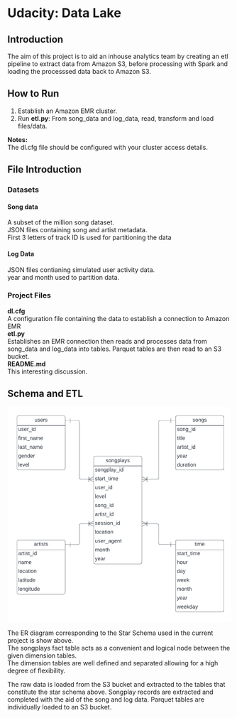 # Udacity: Data Lake

## Introduction

The aim of this project is to aid an inhouse analytics team by creating an etl pipeline to extract data from Amazon S3, before processing with Spark and loading the processsed data back to Amazon S3.

## How to Run

1. Establish an Amazon EMR cluster.
2. Run **etl.py**: From song_data and log_data, read, transform and load files/data.

**Notes:**  
The dl.cfg file should be configured with your cluster access details.

## File Introduction
### Datasets

#### Song data  
A subset of the million song dataset.  
JSON files containing song and artist metadata.  
First 3 letters of track ID is used for partitioning the data
#### Log Data
JSON files contianing simulated user activity data.  
year and month used to partition data.

### Project Files
**dl.cfg**  
A configuration file containing the data to establish a connection to Amazon EMR  
**etl.py**  
Establishes an EMR connection then reads and processes data from song_data and log_data into tables. 
Parquet tables are then read to an S3 bucket.  
**README.md**  
This interesting discussion.  

## Schema and ETL
![ER Diagram for Sparkify Project](er.png)

The ER diagram corresponding to the Star Schema used in the current project is show above.  
The songplays fact table acts as a convenient and logical node between the given dimension tables.  
The dimension tables are well defined and separated allowing for a high degree of flexibility.  

The raw data is loaded from the S3 bucket and extracted to the tables that constitute the star schema above.
Songplay records are extracted and completed with the aid of the song and log data.
Parquet tables are individually loaded to an S3 bucket.



